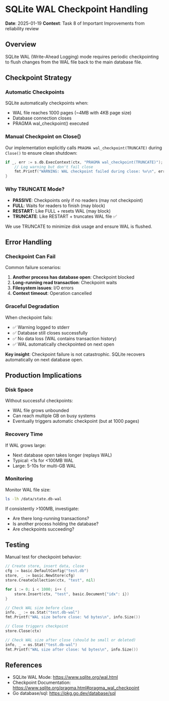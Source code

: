 # SQLite WAL Checkpoint Handling

**Date**: 2025-01-19
**Context**: Task 8 of Important Improvements from reliability review

## Overview

SQLite WAL (Write-Ahead Logging) mode requires periodic checkpointing to flush
changes from the WAL file back to the main database file.

## Checkpoint Strategy

### Automatic Checkpoints

SQLite automatically checkpoints when:
- WAL file reaches 1000 pages (~4MB with 4KB page size)
- Database connection closes
- PRAGMA wal_checkpoint() executed

### Manual Checkpoint on Close()

Our implementation explicitly calls `PRAGMA wal_checkpoint(TRUNCATE)` during
`Close()` to ensure clean shutdown:

```go
if _, err := s.db.ExecContext(ctx, "PRAGMA wal_checkpoint(TRUNCATE)"); err != nil {
    // Log warning but don't fail close
    fmt.Printf("WARNING: WAL checkpoint failed during close: %v\n", err)
}
```

### Why TRUNCATE Mode?

- **PASSIVE**: Checkpoints only if no readers (may not checkpoint)
- **FULL**: Waits for readers to finish (may block)
- **RESTART**: Like FULL + resets WAL (may block)
- **TRUNCATE**: Like RESTART + truncates WAL file ✅

We use TRUNCATE to minimize disk usage and ensure WAL is flushed.

## Error Handling

### Checkpoint Can Fail

Common failure scenarios:
1. **Another process has database open**: Checkpoint blocked
2. **Long-running read transaction**: Checkpoint waits
3. **Filesystem issues**: I/O errors
4. **Context timeout**: Operation cancelled

### Graceful Degradation

When checkpoint fails:
- ✅ Warning logged to stderr
- ✅ Database still closes successfully
- ✅ No data loss (WAL contains transaction history)
- ✅ WAL automatically checkpointed on next open

**Key insight**: Checkpoint failure is not catastrophic. SQLite recovers
automatically on next database open.

## Production Implications

### Disk Space

Without successful checkpoints:
- WAL file grows unbounded
- Can reach multiple GB on busy systems
- Eventually triggers automatic checkpoint (but at 1000 pages)

### Recovery Time

If WAL grows large:
- Next database open takes longer (replays WAL)
- Typical: <1s for <100MB WAL
- Large: 5-10s for multi-GB WAL

### Monitoring

Monitor WAL file size:
```bash
ls -lh /data/state.db-wal
```

If consistently >100MB, investigate:
- Are there long-running transactions?
- Is another process holding the database?
- Are checkpoints succeeding?

## Testing

Manual test for checkpoint behavior:
```go
// Create store, insert data, close
cfg := basic.DefaultConfig("test.db")
store, _ := basic.NewStore(cfg)
store.CreateCollection(ctx, "test", nil)

for i := 0; i < 1000; i++ {
    store.Insert(ctx, "test", basic.Document{"idx": i})
}

// Check WAL size before close
info, _ := os.Stat("test.db-wal")
fmt.Printf("WAL size before close: %d bytes\n", info.Size())

// Close triggers checkpoint
store.Close(ctx)

// Check WAL size after close (should be small or deleted)
info, _ = os.Stat("test.db-wal")
fmt.Printf("WAL size after close: %d bytes\n", info.Size())
```

## References

- SQLite WAL Mode: https://www.sqlite.org/wal.html
- Checkpoint Documentation: https://www.sqlite.org/pragma.html#pragma_wal_checkpoint
- Go database/sql: https://pkg.go.dev/database/sql
